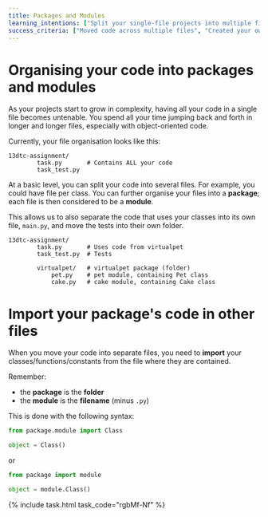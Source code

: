 ```yaml
---
title: Packages and Modules
learning_intentions: ["Split your single-file projects into multiple files", "Import your code from one file into another", "Use packages and modules to separate classes, functions, etc."]
success_criteria: ["Moved code across multiple files", "Created your own package and modules"]
---
```


# Organising your code into packages and modules

As your projects start to grow in complexity, having all your code in a single file becomes untenable. You spend all your time jumping back and forth in longer and longer files, especially with object-oriented code.

Currently, your file organisation looks like this:

```
13dtc-assignment/
        task.py       # Contains ALL your code
        task_test.py
```

At a basic level, you can split your code into several files. For example, you could have file per class. You can further organise your files into a **package**; each file is then considered to be a **module**.

This allows us to also separate the code that uses your classes into its own file, ``main.py``, and move the tests into their own folder.

```
13dtc-assignment/
        task.py       # Uses code from virtualpet
        task_test.py  # Tests

        virtualpet/   # virtualpet package (folder)
            pet.py    # pet module, containing Pet class
            cake.py   # cake module, containing Cake class
```

# Import your package's code in other files

When you move your code into separate files, you need to **import** your classes/functions/constants from the file where they are contained.

Remember:

- the **package** is the **folder**
- the **module** is the **filename** (minus ``.py``)

This is done with the following syntax:

```python
from package.module import Class

object = Class()
```

or 

```python
from package import module

object = module.Class()
```

{% include task.html task_code="rgbMf-Nf" %}